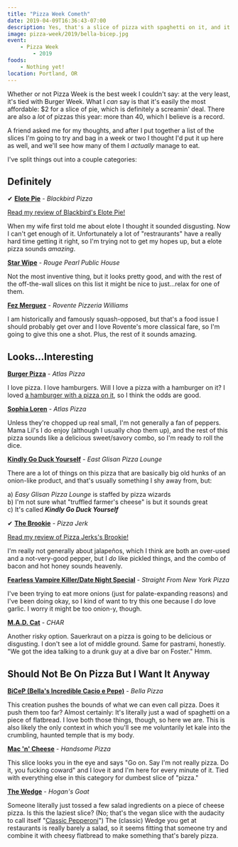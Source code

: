```yaml
---
title: "Pizza Week Cometh"
date: 2019-04-09T16:36:43-07:00
description: Yes, that's a slice of pizza with spaghetti on it, and it's available for Pizza Week 2019.
image: pizza-week/2019/bella-bicep.jpg
event: 
    - Pizza Week
        - 2019
foods: 
    - Nothing yet!
location: Portland, OR
---
```

Whether or not Pizza Week is the best week I couldn't say: at the very least, it's tied with Burger Week. What I *can* say is that it's easily the most affordable: $2 for a slice of pie, which is definitely a screamin' deal. There are also a *lot* of pizzas this year: more than 40, which I believe is a record.

A friend asked me for my thoughts, and after I put together a list of the slices I'm going to try and bag in a week or two I thought I'd put it up here as well, and we'll see how many of them I *actually* manage to eat.

I've split things out into a couple categories:

## Definitely

✔ [**Elote Pie**][elote] - *Blackbird Pizza*

[Read my review of Blackbird's Elote Pie!](/post/elote-pie/)

When my wife first told me about elote I thought it sounded disgusting. Now I can't get enough of it. Unfortunately a lot of "restraurants" have a really hard time getting it right, so I'm trying not to get my hopes up, but a elote pizza sounds *amazing*.

[**Star Wipe**][star-wipe] - *Rouge Pearl Public House*

Not the most inventive thing, but it looks pretty good, and with the rest of the off-the-wall slices on this list it might be nice to just...relax for one of them.

[**Fez Merguez**][fez] - *Rovente Pizzeria Williams*

I am historically and famously squash-opposed, but that's a food issue I should probably get over and I love Rovente's more classical fare, so I'm going to give this one a shot. Plus, the rest of it sounds amazing.

## Looks...Interesting

[**Burger Pizza**][burger] - *Atlas Pizza*

I love pizza. I love hamburgers. Will I love a pizza with a hamburger on it? I loved [a hamburger with a pizza on it][fat-brando], so I think the odds are good.

[**Sophia Loren**][sophia] - *Atlas Pizza*

Unless they're chopped up real small, I'm not generally a fan of peppers. Mama Lil's I do enjoy (although I usually chop them up), and the rest of this pizza sounds like a delicious sweet/savory combo, so I'm ready to roll the dice.

[**Kindly Go Duck Yourself**][duck] - *East Glisan Pizza Lounge*

There are a lot of things on this pizza that are basically big old hunks of an onion-like product, and that's usually something I shy away from, but:

a) *Easy Glisan Pizza Lounge* is staffed by pizza wizards  
b) I'm not sure what "truffled farmer's cheese" is but it sounds great  
c) It's called *__Kindly Go Duck Yourself__*

✔ [**The Brookie**][brookie] - *Pizza Jerk*

[Read my review of Pizza Jerks's Brookie!](/post/the-brookie-and-the-bobbie/)

I'm really not generally about jalapeños, which I think are both an over-used and a not-very-good pepper, but I *do* like pickled things, and the combo of bacon and hot honey sounds heavenly.

[**Fearless Vampire Killer/Date Night Special**][vampire-killer] - *Straight From New York Pizza*

I've been trying to eat more onions (just for palate-expanding reasons) and I've been doing okay, so I kind of want to try this one because I *do* love garlic. I worry it might be too onion-y, though.

[**M.A.D. Cat**][mad-cat] - *CHAR*

Another risky option. Sauerkraut on a pizza is going to be delicious or disgusting. I don't see a lot of middle ground. Same for pastrami, honestly. "We got the idea talking to a drunk guy at a dive bar on Foster." Hmm.

## Should Not Be On Pizza But I Want It Anyway

[**BiCeP (Bella's Incredible Cacio e Pepe)**][cacio] - *Bella Pizza*

This creation pushes the bounds of what we can even call pizza. Does it push them too far? Almost certainly: It's literally just a wad of spaghetti on a piece of flatbread. I love both those things, though, so here we are. This is also likely the only context in which you'll see me voluntarily let kale into the crumbling, haunted temple that is my body.

[**Mac 'n' Cheese**][mac] - *Handsome Pizza*

This slice looks you in the eye and says "Go on. Say I'm not really pizza. Do it, you fucking coward" and I love it and I'm here for every minute of it. Tied with everything else in this category for dumbest slice of "pizza."

[**The Wedge**][wedge] - *Hogan's Goat*

Someone literally just tossed a few salad ingredients on a piece of cheese pizza. Is this the laziest slice? (No; that's the vegan slice with the audacity to call itself "[Classic Pepperoni][classic]") The (classic) Wedge you get at restaurants is really barely a salad, so it seems fitting that someone try and combine it with cheesy flatbread to make something that's barely pizza.

[pizza-week]: https://www.portlandmercury.com/events/pizza-week?category=pizza-week
[elote]: https://www.portlandmercury.com/events/26260791/elote-pie
[star-wipe]: https://www.portlandmercury.com/events/26260932/star-wipe
[fez]: https://www.portlandmercury.com/events/26260936/fez-merguez
[burger]: https://www.portlandmercury.com/events/26260704/dots-burger-pizza
[sophia]: https://www.portlandmercury.com/events/26260708/sophia-loren
[cacio]: https://www.portlandmercury.com/events/26260787/bicep-bellas-incredible-cacio-e-pepe
[vampire-killer]: https://www.portlandmercury.com/events/26261045/fearless-vampire-killerdate-night-special
[mad-cat]: https://www.portlandmercury.com/events/26260795/mad-cat
[duck]: https://www.portlandmercury.com/events/26260808/kindly-go-duck-yourself
[mac]: https://www.portlandmercury.com/events/26260812/mac-n-cheese
[wedge]: https://www.portlandmercury.com/events/26260816/the-wedge
[brookie]: https://www.portlandmercury.com/events/26260917/the-brookie
[kung-pow]: https://www.portlandmercury.com/events/26260912/kung-pow-wow
[classic]: https://www.portlandmercury.com/events/26261068/classic-pepperoni

[fat-brando]: https://niku.alwaysblank.org/post/the-fat-brando/
